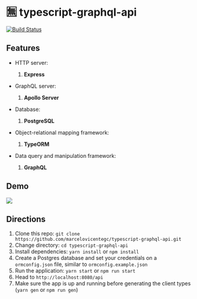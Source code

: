 # 🈚 typescript-graphql-api

[![Build Status](https://dev.azure.com/marcelovicentegc/public-pipes/_apis/build/status/marcelovicentegc.typescript-graphql-api?branchName=master)](https://dev.azure.com/marcelovicentegc/public-pipes/_build/latest?definitionId=4&branchName=master)

## Features

- HTTP server:

  1. **Express**

- GraphQL server:

  1. **Apollo Server**

- Database:

  1. **PostgreSQL**

- Object-relational mapping framework:

  1. **TypeORM**

- Data query and manipulation framework:

  1. **GraphQL**

## Demo

<img src="./assets/typescript-graphql-api.gif" />

## Directions

1. Clone this repo: `git clone https://github.com/marcelovicentegc/typescript-graphql-api.git`
2. Change directory: `cd typescript-graphql-api`
3. Install dependencies: `yarn install` or `npm install`
4. Create a Postgres database and set your credentials on a `ormconfig.json` file, similar to `ormconfig.example.json`
5. Run the application: `yarn start` or `npm run start`
6. Head to `http://localhost:8080/api`
7. Make sure the app is up and running before generating the client types (`yarn gen` or `npm run gen`)
